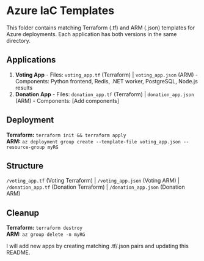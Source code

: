 # Azure IaC Templates
This folder contains matching Terraform (.tf) and ARM (.json) templates for Azure deployments. Each application has both versions in the same directory.

## Applications
1. **Voting App** - Files: `voting_app.tf` (Terraform) | `voting_app.json` (ARM) - Components: Python frontend, Redis, .NET worker, PostgreSQL, Node.js results
2. **Donation App** - Files: `donation_app.tf` (Terraform) | `donation_app.json` (ARM) - Components: [Add components]

## Deployment
**Terraform:** `terraform init && terraform apply`  
**ARM:** `az deployment group create --template-file voting_app.json --resource-group myRG`

## Structure
`/voting_app.tf` (Voting Terraform) | `/voting_app.json` (Voting ARM) | `/donation_app.tf` (Donation Terraform) | `/donation_app.json` (Donation ARM)

## Cleanup
**Terraform:** `terraform destroy`  
**ARM:** `az group delete -n myRG`

I will add new apps by creating matching .tf/.json pairs and updating this README.
